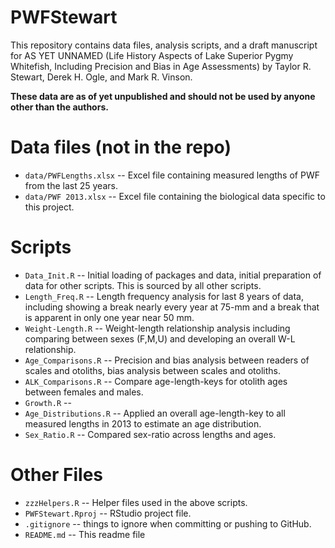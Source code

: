PWFStewart
==========

This repository contains data files, analysis scripts, and a draft manuscript for AS YET UNNAMED (Life History Aspects of Lake Superior Pygmy Whitefish, Including Precision and Bias in Age Assessments) by Taylor R. Stewart, Derek H. Ogle, and Mark R. Vinson.

**These data are as of yet unpublished and should not be used by anyone other than the authors.**

# Data files (not in the repo)
* `data/PWFLengths.xlsx` -- Excel file containing measured lengths of PWF from the last 25 years.
* `data/PWF 2013.xlsx` -- Excel file containing the biological data specific to this project.

# Scripts
* `Data_Init.R` -- Initial loading of packages and data, initial preparation of data for other scripts.  This is sourced by all other scripts.
* `Length_Freq.R` -- Length frequency analysis for last 8 years of data, including showing a break nearly every year at 75-mm and a break that is apparent in only one year near 50 mm.
* `Weight-Length.R` -- Weight-length relationship analysis including comparing between sexes (F,M,U) and developing an overall W-L relationship.
* `Age_Comparisons.R` -- Precision and bias analysis between readers of scales and otoliths, bias analysis between scales and otoliths.
* `ALK_Comparisons.R` -- Compare age-length-keys for otolith ages between females and males.
* `Growth.R` -- 
* `Age_Distributions.R` -- Applied an overall age-length-key to all measured lengths in 2013 to estimate an age distribution.
* `Sex_Ratio.R` -- Compared sex-ratio across lengths and ages.

# Other Files
* `zzzHelpers.R` -- Helper files used in the above scripts.
* `PWFStewart.Rproj` -- RStudio project file.
* `.gitignore` -- things to ignore when committing or pushing to GitHub.
* `README.md` -- This readme file
